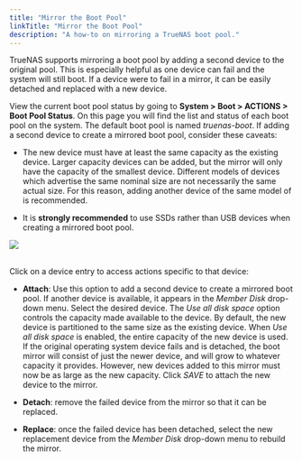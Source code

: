 ```yaml
---
title: "Mirror the Boot Pool"
linkTitle: "Mirror the Boot Pool"
description: "A how-to on mirroring a TrueNAS boot pool."
---
```


TrueNAS supports mirroring a boot pool by adding a second device to the original
pool. This is especially helpful as one device can fail and the system will
still boot. If a device were to fail in a mirror, it can be easily detached and
replaced with a new device.

View the current boot pool status by going to
**System > Boot > ACTIONS > Boot Pool Status**. On this page you will find the
list and status of each boot pool on the system. The default boot pool is named
*truenas-boot*. If adding a second device to create a mirrored boot pool,
consider these caveats:

* The new device must have at least the same capacity as the existing device.
  Larger capacity devices can be added, but the mirror will only have the
  capacity of the smallest device. Different models of devices which advertise
  the same nominal size are not necessarily the same actual size. For this reason,
  adding another device of the same model of is recommended.

* It is **strongly recommended** to use SSDs rather than USB devices when
  creating a mirrored boot pool.

<img src="/images/boot-pool-status.png">
<br><br>

Click <i class="fas fa-ellipsis-v"></i> on a device entry to access actions
specific to that device:

* **Attach**: Use this option to add a second device to create a mirrored boot
  pool. If another device is available, it appears in the *Member Disk*
  drop-down menu. Select the desired device. The *Use all disk space* option
  controls the capacity made available to the device. By default, the new device
  is partitioned to the same size as the existing device. When
  *Use all disk space* is enabled, the entire capacity of the new device is
  used. If the original operating system device fails and is detached, the boot
  mirror will consist of just the newer device, and will grow to whatever
  capacity it provides. However, new devices added to this mirror must now be
  as large as the new capacity. Click *SAVE* to attach the new device to the
  mirror.

* **Detach**: remove the failed device from the mirror so that it can be
  replaced.

* **Replace**: once the failed device has been detached, select the new
  replacement device from the *Member Disk* drop-down menu to rebuild the
  mirror.